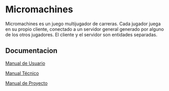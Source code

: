 # Micromachines

Micromachines es un juego multijugador de carreras. 
Cada jugador juega en su propio cliente, conectado a un servidor general generado por alguno de los otros jugadores. 
El cliente y el servidor son entidades separadas. 

## Documentacion

[Manual de Usuario](https://github.com/facutorraca/Micromachines/blob/master/Micromachines_Manual_de_Usuario.pdf)

[Manual Técnico](https://github.com/facutorraca/Micromachines/blob/master/Micromachines_Manual_Tecnico.pdf)

[Manual de Proyecto](https://github.com/facutorraca/Micromachines/blob/master/Micromachines_Manual_de_Proyecto.pdf)




